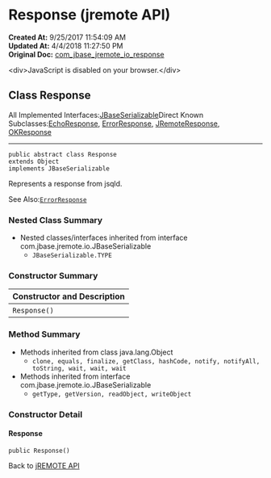 # Response (jremote API)

**Created At:** 9/25/2017 11:54:09 AM  
**Updated At:** 4/4/2018 11:27:50 PM  
**Original Doc:** [com_jbase_jremote_io_response](https://docs.jbase.com/39250-io/com_jbase_jremote_io_response)  

<!--<br>    try {<br>        if (location.href.indexOf('is-external=true') == -1) {<br>            parent.document.title="Response (jremote   API)";<br>        }<br>    }<br>    catch(err) {<br>    }<br>//-->&lt;div&gt;JavaScript is disabled on your browser.&lt;/div&gt;


## Class Response

All Implemented Interfaces:[JBaseSerializable](./../jbaseserializable-%28jremote-api%29 "interface in com.jbase.jremote.io")Direct Known Subclasses:[EchoResponse](./. "class in com.jbase.jremote.protocol"), [ErrorResponse](./. "class in com.jbase.jremote.io"), [JRemoteResponse](./. "class in com.jbase.jremote.protocol"), [OKResponse](./. "class in com.jbase.jremote.io")
* * *


```
public abstract class Response
extends Object
implements JBaseSerializable
```

Represents a response from jsqld.

See Also:[`ErrorResponse`](./. "class in com.jbase.jremote.io")

### Nested Class Summary

- Nested classes/interfaces inherited from interface com.jbase.jremote.io.JBaseSerializable
    - `JBaseSerializable.TYPE`






### Constructor Summary


| Constructor and Description<br> |
| --- |
| `Response()` <br> |






### Method Summary

- Methods inherited from class java.lang.Object
    - `clone, equals, finalize, getClass, hashCode, notify, notifyAll, toString, wait, wait, wait`
- Methods inherited from interface com.jbase.jremote.io.JBaseSerializable
    - `getType, getVersion, readObject, writeObject`

### Constructor Detail



#### Response

```
public Response()
```

Back to [jREMOTE API](com_jbase_jremote_package-summary)
